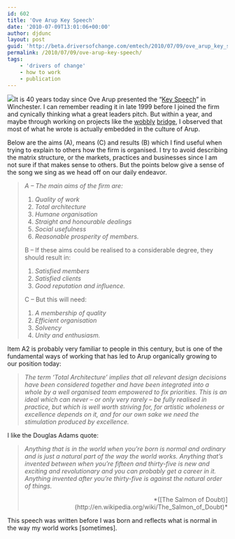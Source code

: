```yaml
---
id: 602
title: 'Ove Arup Key Speech'
date: '2010-07-09T13:01:06+00:00'
author: djdunc
layout: post
guid: 'http://beta.driversofchange.com/emtech/2010/07/09/ove_arup_key_speech/'
permalink: /2010/07/09/ove-arup-key-speech/
tags:
    - 'drivers of change'
    - how to work
    - publication
---
```


![](http://arup.com/~/media/Images/Publications/Corporate/The_Key_Speech_170x170.ashx)It is 40 years today since Ove Arup presented the “[Key Speech](http://arup.com/Publications/The_Key_Speech.aspx)” in Winchester. I can remember reading it in late 1999 before I joined the firm and cynically thinking what a great leaders pitch. But within a year, and maybe through working on projects like the [wobbly](http://vimeo.com/6804670) [bridge](http://www.arup.com/millenniumBridge/), I observed that most of what he wrote is actually embedded in the culture of Arup.

Below are the aims (A), means (C) and results (B) which I find useful when trying to explain to others how the firm is organised. I try to avoid describing the matrix structure, or the markets, practices and businesses since I am not sure if that makes sense to others. But the points below give a sense of the song we sing as we head off on our daily endeavor.

> *A – The main aims of the firm are:*
> 
> 1. *Quality of work*
> 2. *Total architecture*
> 3. *Humane organisation*
> 4. *Straight and honourable dealings*
> 5. *Social usefulness*
> 6. *Reasonable prosperity of members.*
> 
> B – If these aims could be realised to a considerable degree, they should result in:
> 
> 1. *Satisfied members*
> 2. *Satisfied clients*
> 3. *Good reputation and influence.*
> 
> C – But this will need:
> 
> 1. *A membership of quality*
> 2. *Efficient organisation*
> 3. *Solvency*
> 4. *Unity and enthusiasm.*

Item A2 is probably very familiar to people in this century, but is one of the fundamental ways of working that has led to Arup organically growing to our position today:

> *The term ‘Total Architecture’ implies that all relevant design decisions have been considered together and have been integrated into a whole by a well organised team empowered to fix priorities. This is an ideal which can never – or only very rarely – be fully realised in practice, but which is well worth striving for, for artistic wholeness or excellence depends on it, and for our own sake we need the stimulation produced by excellence.*

I like the Douglas Adams quote:

> *Anything that is in the world when you’re born is normal and ordinary and is just a natural part of the way the world works. Anything that’s invented between when you’re fifteen and thirty-five is new and exciting and revolutionary and you can probably get a career in it. Anything invented after you’re thirty-five is against the natural order of things.*
> 
> <div align="right">*([The Salmon of Doubt)](http://en.wikipedia.org/wiki/The_Salmon_of_Doubt)*</div>

This speech was written before I was born and reflects what is normal in the way my world works \[sometimes\].